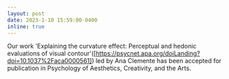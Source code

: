 ```yaml
---
layout: post
date: 2023-1-10 15:59:00-0400
inline: true
---
```


Our work 'Explaining the curvature effect: Perceptual and hedonic evaluations of visual contour'([https://psycnet.apa.org/doiLanding?doi=10.1037%2Faca0000561]) led by Ana Clemente has been accepted for publication in Psychology of Aesthetics, Creativity, and the Arts.
